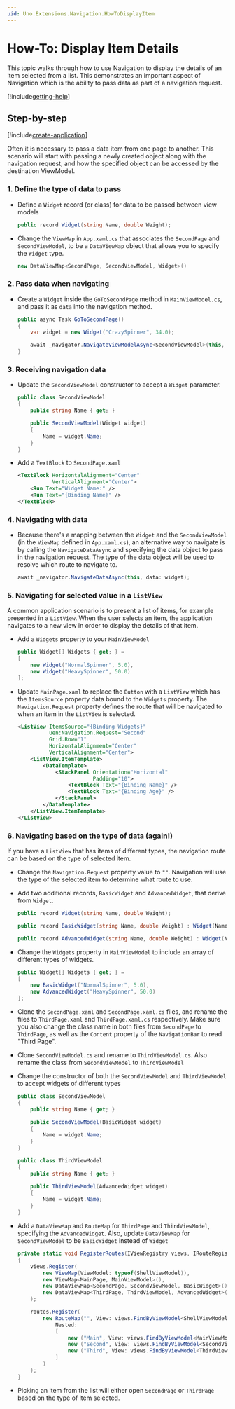 ```yaml
---
uid: Uno.Extensions.Navigation.HowToDisplayItem
---
```

# How-To: Display Item Details

This topic walks through how to use Navigation to display the details of an item selected from a list. This demonstrates an important aspect of Navigation which is the ability to pass data as part of a navigation request.

[!include[getting-help](../includes/mvvm-approach.md)]

## Step-by-step

[!include[create-application](../includes/create-application.md)]

Often it is necessary to pass a data item from one page to another. This scenario will start with passing a newly created object along with the navigation request, and how the specified object can be accessed by the destination ViewModel.

### 1. Define the type of data to pass

- Define a `Widget` record (or class) for data to be passed between view models

    ```csharp
    public record Widget(string Name, double Weight);
    ```

- Change the `ViewMap` in `App.xaml.cs` that associates the `SecondPage` and `SecondViewModel`, to be a `DataViewMap` object that allows you to specify the `Widget` type.

    ```csharp
    new DataViewMap<SecondPage, SecondViewModel, Widget>()
    ```

### 2. Pass data when navigating

- Create a `Widget` inside the `GoToSecondPage` method in `MainViewModel.cs`, and pass it as `data` into the navigation method.

    ```csharp
    public async Task GoToSecondPage()
    {
        var widget = new Widget("CrazySpinner", 34.0);

        await _navigator.NavigateViewModelAsync<SecondViewModel>(this, data: widget);
    }
    ```

### 3. Receiving navigation data

- Update the `SecondViewModel` constructor to accept a `Widget` parameter.

    ```csharp
    public class SecondViewModel
    {
        public string Name { get; }

        public SecondViewModel(Widget widget)
        {
            Name = widget.Name;
        }
    }
    ```

- Add a `TextBlock` to `SecondPage.xaml`

    ```xml
    <TextBlock HorizontalAlignment="Center"
               VerticalAlignment="Center">
        <Run Text="Widget Name:" />
        <Run Text="{Binding Name}" />
    </TextBlock>
    ```

### 4. Navigating with data

- Because there's a mapping between the `Widget` and the `SecondViewModel` (in the `ViewMap` defined in `App.xaml.cs`), an alternative way to navigate is by calling the `NavigateDataAsync` and specifying the data object to pass in the navigation request. The type of the data object will be used to resolve which route to navigate to.

    ```csharp
    await _navigator.NavigateDataAsync(this, data: widget);
    ```

### 5. Navigating for selected value in a `ListView`

A common application scenario is to present a list of items, for example presented in a `ListView`. When the user selects an item, the application navigates to a new view in order to display the details of that item.

- Add a `Widgets` property to your `MainViewModel`

    ```csharp
    public Widget[] Widgets { get; } =
    [
        new Widget("NormalSpinner", 5.0),
        new Widget("HeavySpinner", 50.0)
    ];
    ```

- Update `MainPage.xaml` to replace the `Button` with a `ListView` which has the `ItemsSource` property data bound to the `Widgets` property. The `Navigation.Request` property defines the route that will be navigated to when an item in the `ListView` is selected.

    ```xml
    <ListView ItemsSource="{Binding Widgets}"
              uen:Navigation.Request="Second"
              Grid.Row="1"
              HorizontalAlignment="Center"
              VerticalAlignment="Center">
        <ListView.ItemTemplate>
            <DataTemplate>
                <StackPanel Orientation="Horizontal"
                            Padding="10">
                    <TextBlock Text="{Binding Name}" />
                    <TextBlock Text="{Binding Age}" />
                </StackPanel>
            </DataTemplate>
        </ListView.ItemTemplate>
    </ListView>
    ```

### 6. Navigating based on the type of data (again!)

If you have a `ListView` that has items of different types, the navigation route can be based on the type of selected item.

- Change the `Navigation.Request` property value to `""`. Navigation will use the type of the selected item to determine what route to use.

- Add two additional records, `BasicWidget` and `AdvancedWidget`, that derive from `Widget`.

    ```csharp
    public record Widget(string Name, double Weight);

    public record BasicWidget(string Name, double Weight) : Widget(Name, Weight);

    public record AdvancedWidget(string Name, double Weight) : Widget(Name, Weight);
    ```

- Change the `Widgets` property in `MainViewModel` to include an array of different types of widgets.

    ```csharp
    public Widget[] Widgets { get; } = 
    [
        new BasicWidget("NormalSpinner", 5.0),
        new AdvancedWidget("HeavySpinner", 50.0)
    ];
    ```

- Clone the `SecondPage.xaml` and `SecondPage.xaml.cs` files, and rename the files to `ThirdPage.xaml` and `ThirdPage.xaml.cs` respectively. Make sure you also change the class name in both files from `SecondPage` to `ThirdPage`, as well as the `Content` property of the `NavigationBar` to read "Third Page".
- Clone `SecondViewModel.cs` and rename to `ThirdViewModel.cs`. Also rename the class from `SecondViewModel` to `ThirdViewModel`
- Change the constructor of both the `SecondViewModel` and `ThirdViewModel` to accept widgets of different types

    ```csharp
    public class SecondViewModel
    {
        public string Name { get; }

        public SecondViewModel(BasicWidget widget)
        {
            Name = widget.Name;
        }
    }

    public class ThirdViewModel
    {
        public string Name { get; }

        public ThirdViewModel(AdvancedWidget widget)
        {
            Name = widget.Name;
        }
    }
    ```

- Add a `DataViewMap` and `RouteMap` for `ThirdPage` and `ThirdViewModel`, specifying the `AdvancedWidget`. Also, update `DataViewMap` for `SecondViewModel` to be `BasicWidget` instead of `Widget`

    ```csharp
    private static void RegisterRoutes(IViewRegistry views, IRouteRegistry routes)
    {
        views.Register(
            new ViewMap(ViewModel: typeof(ShellViewModel)),
            new ViewMap<MainPage, MainViewModel>(),
            new DataViewMap<SecondPage, SecondViewModel, BasicWidget>(),
            new DataViewMap<ThirdPage, ThirdViewModel, AdvancedWidget>()
        );

        routes.Register(
            new RouteMap("", View: views.FindByViewModel<ShellViewModel>(),
                Nested:
                [
                    new ("Main", View: views.FindByViewModel<MainViewModel>()),
                    new ("Second", View: views.FindByViewModel<SecondViewModel>()),
                    new ("Third", View: views.FindByViewModel<ThirdViewModel>()),
                ]
            )
        );
    }
    ```

- Picking an item from the list will either open `SecondPage` or `ThirdPage` based on the type of item selected.
